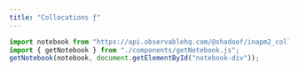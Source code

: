 ```yaml
---
title: "Collocations ƒ"
---
```

```js
import notebook from "https://api.observablehq.com/@shadoof/inapm2_collocations_f.js?v=3";
import { getNotebook } from "./components/getNotebook.js";
getNotebook(notebook, document.getElementById("notebook-div"));
```
<div id="notebook-div"></div>